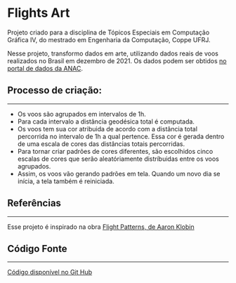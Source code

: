 # Flights Art

Projeto criado para a disciplina de Tópicos Especiais em Computação Gráfica IV, do mestrado em Engenharia da Computação, Coppe UFRJ.

Nesse projeto, transformo dados em arte, utilizando dados reais de voos realizados no Brasil em dezembro de 2021. Os dados podem ser obtidos [no portal de dados da ANAC](https://www.anac.gov.br/acesso-a-informacao/dados-abertos).

## Processo de criação:
___

* Os voos são agrupados em intervalos de 1h.
* Para cada intervalo a distância geodésica total é computada.
* Os voos tem sua cor atribuida de acordo com a distância total percorrida no intervalo de 1h a qual pertence. Essa cor é gerada dentro de uma escala de cores das distâncias totais percorridas.
* Para tornar criar padrões de cores diferentes, são escolhidos cinco escalas de cores que serão aleatóriamente distríbuidas entre os voos agrupados.
* Assim, os voos vão gerando padrões em tela. Quando um novo dia se inícia, a tela também é reiniciada.


## Referências
___

Esse projeto é inspirado na obra [Flight Patterns, de Aaron Klobin](http://www.aaronkoblin.com/project/flight-patterns/)


## Código Fonte
___
[Código disponível no Git Hub](https://github.com/alexiapimentel/flights-art)